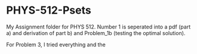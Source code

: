 # PHYS-512-Psets
My Assignment folder for PHYS 512. Number 1 is seperated into a pdf (part a) and derivation of part b) and Problem_1b (testing the optimal solution).

For Problem 3, I tried everything and the 
